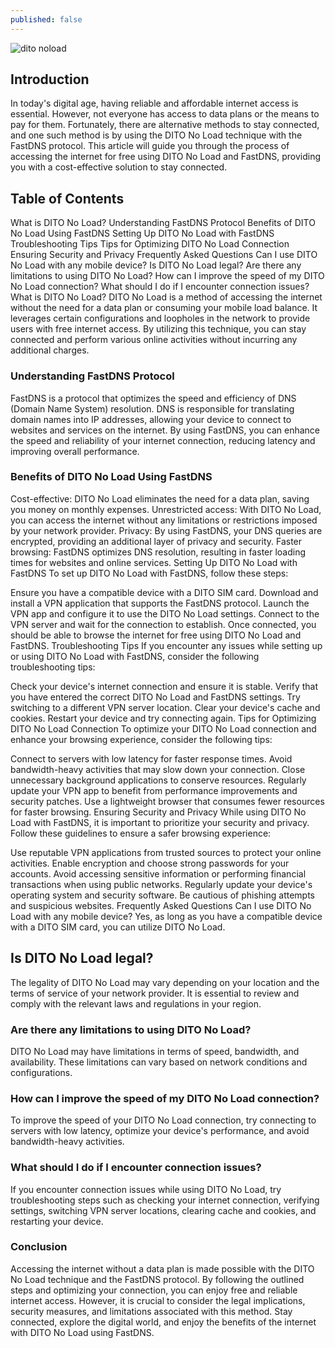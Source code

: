 ```yaml
---
published: false
---
```

![dito noload]({{site.baseurl}}/_posts/1e225142d75696d71ee91a1132e33c8b9efb1c74.jpg)

## Introduction
In today's digital age, having reliable and affordable internet access is essential. However, not everyone has access to data plans or the means to pay for them. Fortunately, there are alternative methods to stay connected, and one such method is by using the DITO No Load technique with the FastDNS protocol. This article will guide you through the process of accessing the internet for free using DITO No Load and FastDNS, providing you with a cost-effective solution to stay connected.

## Table of Contents
What is DITO No Load?
Understanding FastDNS Protocol
Benefits of DITO No Load Using FastDNS
Setting Up DITO No Load with FastDNS
Troubleshooting Tips
Tips for Optimizing DITO No Load Connection
Ensuring Security and Privacy
Frequently Asked Questions
Can I use DITO No Load with any mobile device?
Is DITO No Load legal?
Are there any limitations to using DITO No Load?
How can I improve the speed of my DITO No Load connection?
What should I do if I encounter connection issues?
What is DITO No Load?
DITO No Load is a method of accessing the internet without the need for a data plan or consuming your mobile load balance. It leverages certain configurations and loopholes in the network to provide users with free internet access. By utilizing this technique, you can stay connected and perform various online activities without incurring any additional charges.

### Understanding FastDNS Protocol
FastDNS is a protocol that optimizes the speed and efficiency of DNS (Domain Name System) resolution. DNS is responsible for translating domain names into IP addresses, allowing your device to connect to websites and services on the internet. By using FastDNS, you can enhance the speed and reliability of your internet connection, reducing latency and improving overall performance.

### Benefits of DITO No Load Using FastDNS
Cost-effective: DITO No Load eliminates the need for a data plan, saving you money on monthly expenses.
Unrestricted access: With DITO No Load, you can access the internet without any limitations or restrictions imposed by your network provider.
Privacy: By using FastDNS, your DNS queries are encrypted, providing an additional layer of privacy and security.
Faster browsing: FastDNS optimizes DNS resolution, resulting in faster loading times for websites and online services.
Setting Up DITO No Load with FastDNS
To set up DITO No Load with FastDNS, follow these steps:

Ensure you have a compatible device with a DITO SIM card.
Download and install a VPN application that supports the FastDNS protocol.
Launch the VPN app and configure it to use the DITO No Load settings.
Connect to the VPN server and wait for the connection to establish.
Once connected, you should be able to browse the internet for free using DITO No Load and FastDNS.
Troubleshooting Tips
If you encounter any issues while setting up or using DITO No Load with FastDNS, consider the following troubleshooting tips:

Check your device's internet connection and ensure it is stable.
Verify that you have entered the correct DITO No Load and FastDNS settings.
Try switching to a different VPN server location.
Clear your device's cache and cookies.
Restart your device and try connecting again.
Tips for Optimizing DITO No Load Connection
To optimize your DITO No Load connection and enhance your browsing experience, consider the following tips:

Connect to servers with low latency for faster response times.
Avoid bandwidth-heavy activities that may slow down your connection.
Close unnecessary background applications to conserve resources.
Regularly update your VPN app to benefit from performance improvements and security patches.
Use a lightweight browser that consumes fewer resources for faster browsing.
Ensuring Security and Privacy
While using DITO No Load with FastDNS, it is important to prioritize your security and privacy. Follow these guidelines to ensure a safer browsing experience:

Use reputable VPN applications from trusted sources to protect your online activities.
Enable encryption and choose strong passwords for your accounts.
Avoid accessing sensitive information or performing financial transactions when using public networks.
Regularly update your device's operating system and security software.
Be cautious of phishing attempts and suspicious websites.
Frequently Asked Questions
Can I use DITO No Load with any mobile device?
Yes, as long as you have a compatible device with a DITO SIM card, you can utilize DITO No Load.

## Is DITO No Load legal?
The legality of DITO No Load may vary depending on your location and the terms of service of your network provider. It is essential to review and comply with the relevant laws and regulations in your region.

### Are there any limitations to using DITO No Load?
DITO No Load may have limitations in terms of speed, bandwidth, and availability. These limitations can vary based on network conditions and configurations.

### How can I improve the speed of my DITO No Load connection?
To improve the speed of your DITO No Load connection, try connecting to servers with low latency, optimize your device's performance, and avoid bandwidth-heavy activities.

### What should I do if I encounter connection issues?
If you encounter connection issues while using DITO No Load, try troubleshooting steps such as checking your internet connection, verifying settings, switching VPN server locations, clearing cache and cookies, and restarting your device.

### Conclusion
Accessing the internet without a data plan is made possible with the DITO No Load technique and the FastDNS protocol. By following the outlined steps and optimizing your connection, you can enjoy free and reliable internet access. However, it is crucial to consider the legal implications, security measures, and limitations associated with this method. Stay connected, explore the digital world, and enjoy the benefits of the internet with DITO No Load using FastDNS.